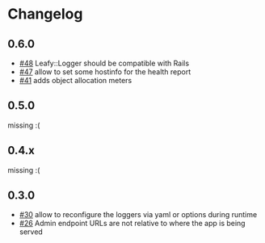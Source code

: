 # Changelog

## 0.6.0

 * [#48](https://github.com/lookout/leafy/pull/48) Leafy::Logger should be compatible with Rails
 * [#47](https://github.com/lookout/leafy/pull/47) allow to set some hostinfo for the health report
 * [#41](https://github.com/lookout/leafy/pull/41) adds object allocation meters

## 0.5.0
 
 missing :(

## 0.4.x
 
 missing :(

## 0.3.0

 * [#30](https://github.com/lookout/leafy/pull/30) allow to reconfigure the loggers via yaml or options during runtime
 * [#26](https://github.com/lookout/leafy/issues/26) Admin endpoint URLs are not relative to where the app is being served

